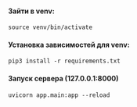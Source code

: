 #### Зайти в venv:
```shell
source venv/bin/activate
```
#### Установка зависимостей для venv:
```shell
pip3 install -r requirements.txt
```

#### Запуск сервера (127.0.0.1:8000)
```shell
uvicorn app.main:app --reload
```